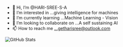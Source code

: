 - 👋 Hi, I’m @HARI-SREE-S-A
- 👀 I’m interested in ...giving intelligence for machines
- 🌱 I’m currently learning ...Machine Learning - Vision
- 💞️ I’m looking to collaborate on ...A self sustaining AI 
- 📫 How to reach me ...getharisree@outlook.com


![GitHub Stats](https://github-readme-stats.vercel.app/api?username=HARI-SREE-S-A&theme=tokyonight)
        
